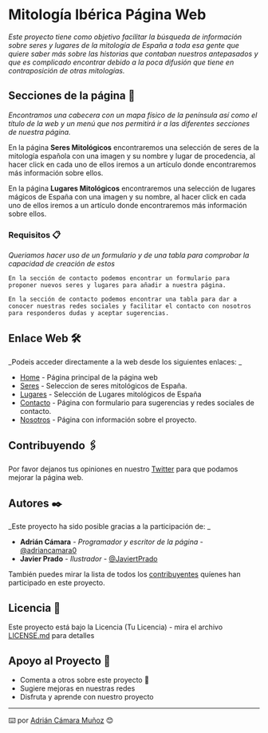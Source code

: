 # Mitología Ibérica Página Web

_Este proyecto tiene como objetivo facilitar la búsqueda de información sobre seres y lugares de la mitología de España a toda esa gente que quiere saber más sobre las historias que contaban nuestros antepasados y que es complicado encontrar debido a la poca difusión que tiene en contraposición de otras mitologías._

## Secciones de la página 🚀

_Encontramos una cabecera con un mapa físico de la península así como el título de la web y un menú que nos permitirá ir a las diferentes secciones de nuestra página._

En la página **Seres Mitológicos** encontraremos una selección de seres de la mitología española con una imagen y su nombre y lugar de procedencia, al hacer click en cada uno de ellos iremos a un artículo donde encontraremos más información sobre ellos.

En la página **Lugares Mitológicos** encontraremos una selección de lugares mágicos de España con una imagen y su nombre, al hacer click en cada uno de ellos iremos a un artículo donde encontraremos más información sobre ellos.

### Requisitos 📋

_Queriamos hacer uso de un formulario y de una tabla para comprobar la capacidad de creación de estos_

```
En la sección de contacto podemos encontrar un formulario para proponer nuevos seres y lugares para añadir a nuestra página.
```

```
En la sección de contacto podemos encontrar una tabla para dar a conocer nuestras redes sociales y facilitar el contacto con nosotros para responderos dudas y aceptar sugerencias.
```

## Enlace Web 🛠️

_Podeis acceder directamente a la web desde los siguientes enlaces: _

* [Home](http://www.dropwizard.io/1.0.2/docs/) - Página principal de la página web
* [Seres](https://maven.apache.org/) - Seleccion de seres mitológicos de España.
* [Lugares](https://rometools.github.io/rome/) - Selección de Lugares mitológicos de España
* [Contacto](https://rometools.github.io/rome/) - Página con formulario para sugerencias y redes sociales de contacto.
* [Nosotros](https://rometools.github.io/rome/) - Página con información sobre el proyecto.

## Contribuyendo 🖇️

Por favor dejanos tus opiniones en nuestro [Twitter](https://twitter.com/adriancamara0) para que podamos mejorar la página web.

## Autores ✒️

_Este proyecto ha sido posible gracias a la participación de: _

* **Adrián Cámara** - *Programador y escritor de la página* - [@adriancamara0](https://twitter.com/adriancamara0)
* **Javier Prado** - *Ilustrador* - [@JaviertPrado](https://twitter.com/JaviertPrado)

También puedes mirar la lista de todos los [contribuyentes](https://github.com/your/project/contributors) quíenes han participado en este proyecto. 

## Licencia 📄

Este proyecto está bajo la Licencia (Tu Licencia) - mira el archivo [LICENSE.md](LICENSE.md) para detalles

## Apoyo al Proyecto 🎁

* Comenta a otros sobre este proyecto 📢
* Sugiere mejoras en nuestras redes
* Disfruta y aprende con nuestro proyecto



---
⌨️ por [Adrián Cámara Muñoz](https://twitter.com/adriancamara0) 😊
